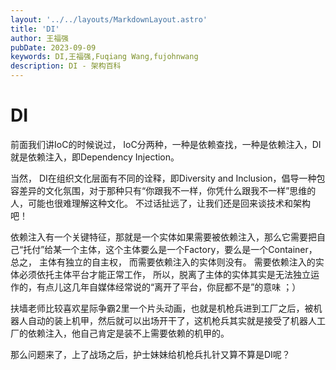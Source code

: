 ```yaml
---
layout: '../../layouts/MarkdownLayout.astro'
title: 'DI'
author: 王福强
pubDate: 2023-09-09
keywords: DI,王福强,Fuqiang Wang,fujohnwang
description: DI - 架构百科
---
```


# DI

前面我们讲IoC的时候说过， IoC分两种，一种是依赖查找，一种是依赖注入，DI就是依赖注入，即Dependency Injection。

当然， DI在组织文化层面有不同的诠释，即Diversity and Inclusion，倡导一种包容差异的文化氛围，对于那种只有“你跟我不一样，你凭什么跟我不一样”思维的人，可能也很难理解这种文化。 不过话扯远了，让我们还是回来谈技术和架构吧！

依赖注入有一个关键特征，那就是一个实体如果需要被依赖注入，那么它需要把自己“托付”给某一个主体，这个主体要么是一个Factory，要么是一个Container，总之， 主体有独立的自主权， 而需要依赖注入的实体则没有。 需要依赖注入的实体必须依托主体平台才能正常工作， 所以，脱离了主体的实体其实是无法独立运作的，有点儿这几年自媒体经常说的“离开了平台，你屁都不是”的意味 ；）

扶墙老师比较喜欢星际争霸2里一个片头动画，也就是机枪兵进到工厂之后，被机器人自动的装上机甲，然后就可以出场开干了，这机枪兵其实就是接受了机器人工厂的依赖注入，他自己肯定是装不上需要依赖的机甲的。

那么问题来了，上了战场之后，护士妹妹给机枪兵扎针又算不算是DI呢？
